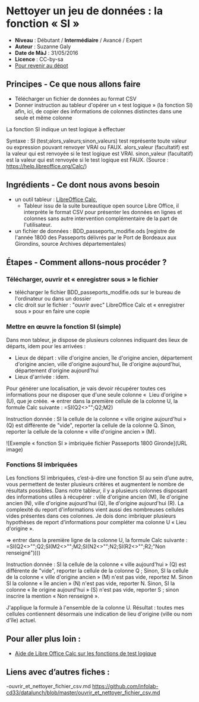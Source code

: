 # Nettoyer un jeu de données : la fonction « SI »

- **Niveau** : Débutant / **Intermédiaire** / Avancé / Expert
- **Auteur** : Suzanne Galy
- **Date de MàJ** : 31/05/2016
- **Licence** : CC-by-sa
- [Pour revenir au dépot](http://datalunch.datalocale.fr)

## Principes - Ce que nous allons faire
- Télécharger un fichier de données au format CSV
- Donner instruction au tableur d'opérer un « test logique » (la fonction SI) afin, ici, de copier des informations de colonnes distinctes dans une seule et même colonne

La fonction SI indique un test logique à effectuer

Syntaxe : SI (test;alors_valeurs;sinon_valeurs)
test représente toute valeur ou expression pouvant renvoyer VRAI ou FAUX.
alors_valeur (facultatif) est la valeur qui est renvoyée si le test logique est VRAI.
sinon_valeur (facultatif) est la valeur qui est renvoyée si le test logique est FAUX.
(Source : https://help.libreoffice.org/Calc/)

## Ingrédients - Ce dont nous avons besoin

- un outil tableur : [LibreOffice Calc](https://fr.libreoffice.org/download/libreoffice-stable/),
    - Tableur issu de la suite bureautique open source Libre Office, il interprète le format CSV pour présenter les données en lignes et colonnes sans autre intervention complémentaire de la part de l'utilisateur.
- un fichier de données : BDD_passeports_modifie.ods
[registre de l'année 1800 des Passeports délivrés par le Port de Bordeaux aux Girondins, source Archives départementales)

## Étapes - Comment allons-nous procéder ?
### Télécharger, ouvrir et « enregistrer sous » le fichier 
- télécharger le fichier BDD_passeports_modifie.ods sur le bureau de l'ordinateur ou dans un dossier
- clic droit sur le fichier : "ouvrir avec" LibreOffice Calc et « enregistrer sous » pour en faire une copie

### Mettre en œuvre la fonction SI (simple)
Dans mon tableur, je dispose de plusieurs colonnes indiquant des lieux de départs, idem pour les arrivées : 
- Lieux de départ : ville d'origine ancien, île d'origine ancien, département d'origine ancien, ville d'origine aujourd'hui, île d'origine aujourd'hui, département d'origine aujourd'hui
- Lieux d'arrivée : idem.

Pour générer une localisation, je vais devoir récupérer toutes ces informations pour ne disposer que d'une seule colonne «  Lieu d'origine » (U), que je créée.
⇒ entrer dans la première cellule de la colonne U, la formule Calc suivante : =SI(Q2<>"";Q2;M2)

Instruction donnée : SI la cellule de la colonne « ville origine aujourd'hui » (Q) est différente de "vide", reporter la cellule de la colonne Q. Sinon, reporter la cellule de la colonne « ville d'origine ancien » (M).

![Exemple « fonction SI » imbriquée fichier Passeports 1800 Gironde](URL image)

### Fonctions SI imbriquées
Les fonctions SI imbriquées, c’est-à-dire une fonction SI au sein d’une autre, vous permettent de tester plusieurs critères et augmentent le nombre de résultats possibles. 
Dans notre tableur, il y a plusieurs colonnes disposant des informations utiles à récupérer : ville d'origine ancien (M), île d'origine ancien (N), ville d'origine aujourd'hui (Q), île d'origine aujourd'hui (R). 
La complexité du report d'informations vient aussi des nombreuses cellules vides présentes dans ces colonnes. 
Je dois donc imbriquer plusieurs hypothèses de report d'informations pour compléter ma colonne U « Lieu d'origine ».

⇒ entrer dans la première ligne de la colonne U, la formule Calc suivante : =SI(Q2<>"";Q2;SI(M2<>"";M2;SI(N2<>"";N2;SI(R2<>"";R2;"Non renseigné"))))

Instruction donnée : SI la cellule de la colonne « ville aujourd'hui » (Q) est différente de "vide", reporter la cellule de la colonne Q ; Sinon, SI la cellule de la colonne « ville d'origine ancien » (M) n'est pas vide, reportez M. Sinon SI la colonne « île ancien » (N) n'est pas vide, reporter N. Sinon, SI la colonne « île origine aujourd'hui » (S) n'est pas vide, reporter S ; sinon inscrire la mention « Non renseigné ». 

J'applique la formule à l'ensemble de la colonne U.
Résultat : toutes mes cellules contiennent désormais une indication de lieu d'origine (ville ou nom d'île) actuel.

## Pour aller plus loin : 
- [Aide de Libre Office Calc sur les fonctions de test logique](https://help.libreoffice.org/Calc/Logical_Functions/fr )

## Liens avec d’autres fiches : 
-ouvrir_et_nettoyer_fichier_csv.md  https://github.com/infolab-cd33/datalunch/blob/master/ouvrir_et_nettoyer_fichier_csv.md
